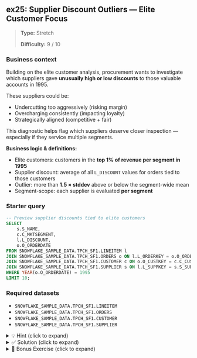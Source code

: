 ## ex25: Supplier Discount Outliers — Elite Customer Focus

> **Type:** Stretch  
>
> **Difficulty:** 9 / 10

### Business context
Building on the elite customer analysis, procurement wants to investigate which suppliers gave **unusually high or low discounts** to those valuable accounts in 1995.

These suppliers could be:
- Undercutting too aggressively (risking margin)
- Overcharging consistently (impacting loyalty)
- Strategically aligned (competitive + fair)

This diagnostic helps flag which suppliers deserve closer inspection — especially if they service multiple segments.

**Business logic & definitions:**
* Elite customers: customers in the **top 1% of revenue per segment in 1995**
* Supplier discount: average of all `L_DISCOUNT` values for orders tied to those customers
* Outlier: more than **1.5 × stddev** above or below the segment-wide mean
* Segment-scope: each supplier is evaluated **per segment**

### Starter query
```sql
-- Preview supplier discounts tied to elite customers
SELECT
    s.S_NAME,
    c.C_MKTSEGMENT,
    l.L_DISCOUNT,
    o.O_ORDERDATE
FROM SNOWFLAKE_SAMPLE_DATA.TPCH_SF1.LINEITEM l
JOIN SNOWFLAKE_SAMPLE_DATA.TPCH_SF1.ORDERS o ON l.L_ORDERKEY = o.O_ORDERKEY
JOIN SNOWFLAKE_SAMPLE_DATA.TPCH_SF1.CUSTOMER c ON o.O_CUSTKEY = c.C_CUSTKEY
JOIN SNOWFLAKE_SAMPLE_DATA.TPCH_SF1.SUPPLIER s ON l.L_SUPPKEY = s.S_SUPPKEY
WHERE YEAR(o.O_ORDERDATE) = 1995
LIMIT 10;
```

### Required datasets

* `SNOWFLAKE_SAMPLE_DATA.TPCH_SF1.LINEITEM`
* `SNOWFLAKE_SAMPLE_DATA.TPCH_SF1.ORDERS`
* `SNOWFLAKE_SAMPLE_DATA.TPCH_SF1.CUSTOMER`
* `SNOWFLAKE_SAMPLE_DATA.TPCH_SF1.SUPPLIER`

<details>
<summary>💡 Hint (click to expand)</summary>

#### How to think about it

Reuse the percentile threshold logic from ex24 to isolate elite customers. Then calculate average discount per supplier **per segment**, and compute mean and stddev per segment. Finally, flag those who deviate by more than 1.5 standard deviations from the norm.

#### Helpful SQL concepts

`AVG()`, `STDDEV()`, `CASE`, `JOIN`, `PERCENTILE_CONT`

```sql
CASE WHEN avg_discount > threshold THEN 'High Outlier' …
```

</details>

<details>
<summary>✅ Solution (click to expand)</summary>

#### Working query

```sql
WITH customer_rev AS (
    SELECT
        c.C_CUSTKEY,
        c.C_MKTSEGMENT,
        SUM(l.L_EXTENDEDPRICE * (1 - l.L_DISCOUNT)) AS revenue
    FROM SNOWFLAKE_SAMPLE_DATA.TPCH_SF1.CUSTOMER c
    JOIN SNOWFLAKE_SAMPLE_DATA.TPCH_SF1.ORDERS o ON c.C_CUSTKEY = o.O_CUSTKEY
    JOIN SNOWFLAKE_SAMPLE_DATA.TPCH_SF1.LINEITEM l ON o.O_ORDERKEY = l.L_ORDERKEY
    WHERE YEAR(o.O_ORDERDATE) = 1995
    GROUP BY c.C_CUSTKEY, c.C_MKTSEGMENT
),
cutoffs AS (
    SELECT
        C_MKTSEGMENT,
        PERCENTILE_CONT(0.99) WITHIN GROUP (ORDER BY revenue) AS threshold
    FROM customer_rev
    GROUP BY C_MKTSEGMENT
),
elite_customers AS (
    SELECT cr.C_CUSTKEY, cr.C_MKTSEGMENT
    FROM customer_rev cr
    JOIN cutoffs c ON cr.C_MKTSEGMENT = c.C_MKTSEGMENT
    WHERE cr.revenue >= c.threshold
),
supplier_discounts AS (
    SELECT
        s.S_SUPPKEY,
        s.S_NAME,
        c.C_MKTSEGMENT,
        AVG(l.L_DISCOUNT) AS avg_discount
    FROM elite_customers c
    JOIN SNOWFLAKE_SAMPLE_DATA.TPCH_SF1.ORDERS o ON c.C_CUSTKEY = o.O_CUSTKEY
    JOIN SNOWFLAKE_SAMPLE_DATA.TPCH_SF1.LINEITEM l ON o.O_ORDERKEY = l.L_ORDERKEY
    JOIN SNOWFLAKE_SAMPLE_DATA.TPCH_SF1.SUPPLIER s ON l.L_SUPPKEY = s.S_SUPPKEY
    WHERE YEAR(o.O_ORDERDATE) = 1995
    GROUP BY s.S_SUPPKEY, s.S_NAME, c.C_MKTSEGMENT
),
segment_stats AS (
    SELECT
        C_MKTSEGMENT,
        AVG(avg_discount) AS segment_avg,
        STDDEV(avg_discount) AS segment_std
    FROM supplier_discounts
    GROUP BY C_MKTSEGMENT
)
SELECT
    sd.C_MKTSEGMENT,
    sd.S_NAME,
    sd.avg_discount,
    ss.segment_avg,
    ss.segment_std,
    CASE
        WHEN sd.avg_discount > ss.segment_avg + 1.5 * ss.segment_std THEN 'High Outlier'
        WHEN sd.avg_discount < ss.segment_avg - 1.5 * ss.segment_std THEN 'Low Outlier'
        ELSE 'Normal'
    END AS outlier_flag
FROM supplier_discounts sd
JOIN segment_stats ss ON sd.C_MKTSEGMENT = ss.C_MKTSEGMENT
ORDER BY C_MKTSEGMENT, avg_discount DESC;
```

#### Why this works

By filtering the population to elite customers, the supplier analysis focuses only on **strategically significant transactions**. The statistical outlier logic offers an objective benchmark for pricing review.

#### Business answer

You now know which suppliers provided unusually high or low discounts to the top 1% of customers per segment — a powerful signal for auditing margin impact and renegotiation potential.

#### Take-aways

* Learn to **detect statistical outliers** using `AVG()` and `STDDEV()` — a key pattern in anomaly detection
* Use **percentile-based filtering** to flexibly define important subpopulations
* Practice **multi-stage query composition** using layered CTEs

</details>

<details>
<summary>🎁 Bonus Exercise (click to expand)</summary>

Also compute the **total revenue** per supplier from elite customers. Highlight suppliers that are both **high revenue contributors** and **discount outliers** — these are your highest-leverage vendors.

</details>